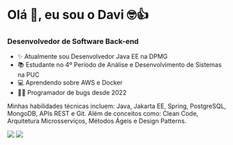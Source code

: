 <h1>Olá 👋, eu sou o Davi 🤓👍</h1>
<p>
<h3>Desenvolvedor de Software Back-end</h3>

- ✨ Atualmente sou Desenvolvedor Java EE na DPMG
- 📚 Estudante no 4º Período de Análise e Desenvolvimento de Sistemas na PUC
- 💻 Aprendendo sobre AWS e Docker
- 👨‍💻 Programador de bugs desde 2022

Minhas habilidades técnicas incluem: Java, Jakarta EE, Spring, PostgreSQL, MongoDB, APIs REST e Git.
Além de conceitos como: Clean Code, Arquitetura Microsserviços, Métodos Ágeis e Design Patterns.

<a href = "mailto:davirpa1@gmail.com"> <img src="https://img.shields.io/badge/-Gmail-%23333?style=for-the-badge&logo=gmail&logoColor=white" target="_blank"></a>
<a href="https://www.linkedin.com/in/daviribeirop/" target="_blank"><img src="https://img.shields.io/badge/-LinkedIn-%230077B5?style=for-the-badge&logo=linkedin&logoColor=white" target="_blank"></a> 
</p>

